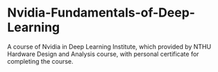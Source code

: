 # Nvidia-Fundamentals-of-Deep-Learning
A course of Nvidia in Deep Learning Institute, which provided by NTHU Hardware Design and Analysis course, with personal certificate for completing the course.
